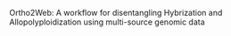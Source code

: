 Ortho2Web: A workflow for disentangling Hybrization and Allopolyploidization using multi-source genomic data
